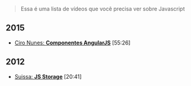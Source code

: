 > Essa é uma lista de vídeos que você precisa ver sobre Javascript

## 2015

- [Ciro Nunes: **Componentes AngularJS**](http://www.infoq.com/br/presentations/componentes-angular-js) [55:26]


## 2012

- [Suissa: **JS Storage**](https://www.youtube.com/watch?v=YnimlWo0Gw8) [20:41]
